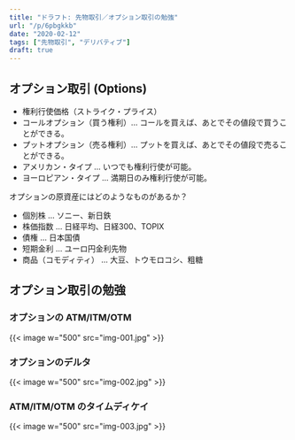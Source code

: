 ```yaml
---
title: "ドラフト: 先物取引／オプション取引の勉強"
url: "/p/6pbgkkb"
date: "2020-02-12"
tags: ["先物取引", "デリバティブ"]
draft: true
---
```


オプション取引 (Options)
----

* 権利行使価格（ストライク・プライス）
* コールオプション（買う権利）... コールを買えば、あとでその値段で買うことができる。
* プットオプション（売る権利）... プットを買えば、あとでその値段で売ることができる。
* アメリカン・タイプ ... いつでも権利行使が可能。
* ヨーロピアン・タイプ ... 満期日のみ権利行使が可能。

オプションの原資産にはどのようなものがあるか？

* 個別株 ... ソニー、新日鉄
* 株価指数 ... 日経平均、日経300、TOPIX
* 債権 ... 日本国債
* 短期金利 ... ユーロ円金利先物
* 商品（コモディティ） ... 大豆、トウモロコシ、粗糖


オプション取引の勉強
----

### オプションの ATM/ITM/OTM

{{< image w="500" src="img-001.jpg" >}}

### オプションのデルタ

{{< image w="500" src="img-002.jpg" >}}

### ATM/ITM/OTM のタイムディケイ

{{< image w="500" src="img-003.jpg" >}}

